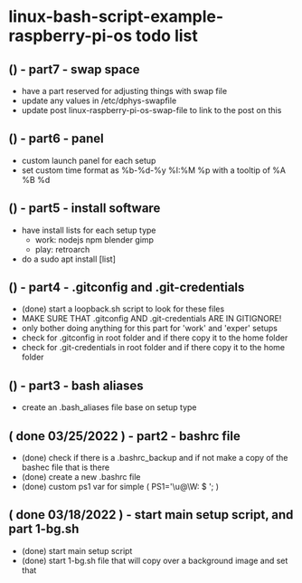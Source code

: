# linux-bash-script-example-raspberry-pi-os todo list

## () - part7 - swap space
* have a part reserved for adjusting things with swap file
* update any values in /etc/dphys-swapfile
* update post linux-raspberry-pi-os-swap-file to link to the post on this

## () - part6 - panel
* custom launch panel for each setup
* set custom time format as %b-%d-%y %I:%M %p with a tooltip of %A %B %d

## () - part5 - install software
* have install lists for each setup type
    * work: nodejs npm blender gimp
    * play: retroarch
* do a sudo apt install [list]

## () - part4 - .gitconfig and .git-credentials
* (done) start a loopback.sh script to look for these files
* MAKE SURE THAT .gitconfig AND .git-credentials ARE IN GITIGNORE!
* only bother doing anything for this part for 'work' and 'exper' setups
* check for .gitconfig in root folder and if there copy it to the home folder
* check for .git-credentials in root folder and if there copy it to the home folder

## () - part3 - bash aliases
* create an .bash_aliases file base on setup type

## ( done 03/25/2022 ) - part2 - bashrc file
* (done) check if there is a .bashrc_backup and if not make a copy of the bashec file that is there
* (done) create a new .bashrc file
* (done) custom ps1 var for simple ( PS1='\u@\W: \$ '; )

## ( done 03/18/2022 ) - start main setup script, and part 1-bg.sh
* (done) start main setup script
* (done) start 1-bg.sh file that will copy over a background image and set that